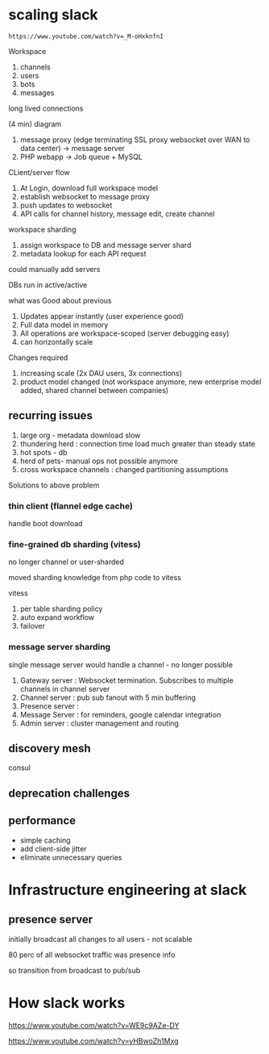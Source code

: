 
# scaling slack

```
https://www.youtube.com/watch?v=_M-oHxknfnI
```

Workspace
1. channels
2. users
3. bots
4. messages

long lived connections

(4 min) diagram

1. message proxy (edge terminating SSL proxy websocket over WAN to data center) -> message server
1. PHP webapp -> Job queue + MySQL

CLient/server flow
1. At Login, download full workspace model
2. establish websocket to message proxy
3. push updates to websocket 
4. API calls for channel history, message edit, create channel

workspace sharding
1. assign workspace to DB and message server shard 
2. metadata lookup for each API request

could manually add servers 

DBs run in active/active

what was Good about previous
1. Updates appear instantly (user experience good)
2. Full data model in memory
3. All operations are workspace-scoped (server debugging easy)
4. can horizontally scale

Changes required
1. increasing scale (2x DAU users, 3x connections)
2. product model changed (not workspace anymore, new enterprise model added, shared channel between companies)

## recurring issues

1. large org - metadata download slow
2. thundering herd : connection time load much greater than steady state
3. hot spots - db
4. herd of pets- manual ops not possible anymore
5. cross workspace channels : changed partitioning assumptions

Solutions to above problem

### thin client (flannel edge cache)

handle boot download

### fine-grained db sharding (vitess)

no longer channel or user-sharded

moved sharding knowledge from php code to vitess

vitess 
1. per table sharding policy
2. auto expand workflow
3. failover

### message server sharding

single message server would handle a channel - no longer possible

1. Gateway server :  Websocket termination.  Subscribes to multiple channels in channel server 
1. Channel server : pub sub fanout with 5 min buffering
1. Presence server : 
1. Message Server : for reminders, google calendar integration
1. Admin server  : cluster management and routing

## discovery mesh

consul

## deprecation challenges

## performance

* simple caching
* add client-side jitter
* eliminate unnecessary queries 

# Infrastructure engineering at slack

## presence server

initially broadcast all changes to all users - not scalable

80 perc of all websocket traffic was presence info

so transition from broadcast to pub/sub 

# How slack works

https://www.youtube.com/watch?v=WE9c9AZe-DY


https://www.youtube.com/watch?v=yHBwoZh1Mxg
